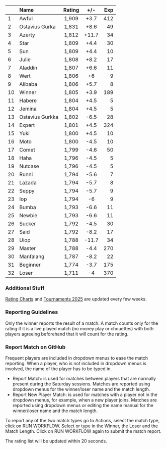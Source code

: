 | |Name|Rating|+/-|Exp|
|-|:---|:----:|:-:|--:|
|1|Awful|1,909|+3.7|412|
|2|Ostavius Gurka|1,831|+8.6|49|
|3|Azerty|1,812|+11.7|34|
|4|Star|1,809|+4.4|30|
|5|Sun|1,809|+4.4|10|
|6|Julie|1,808|+8.2|17|
|7|Aladdin|1,807|+6.6|11|
|8|Wert|1,806|+6|9|
|9|Alibaba|1,806|+5.7|8|
|10|Winner|1,805|+3.9|189|
|11|Habere|1,804|+4.5|5|
|12|Jemina|1,804|+4.5|5|
|13|Ostavius Gurkka|1,802|-6.5|28|
|14|Expert|1,801|+4.5|324|
|15|Yuki|1,800|+4.5|10|
|16|Moto|1,800|-4.5|10|
|17|Comet|1,799|-4.6|50|
|18|Haha|1,796|-4.5|5|
|19|Nutcase|1,796|-4.5|5|
|20|Runni|1,794|-5.6|7|
|21|Lazada|1,794|-5.7|8|
|22|Seppy|1,794|-5.7|9|
|23|Iop|1,794|-6|9|
|24|Bumba|1,793|-6.6|11|
|25|Newbie|1,793|-6.6|11|
|26|Sucker|1,792|-4.5|30|
|27|Said|1,792|-8.2|17|
|28|Uiop|1,788|-11.7|34|
|29|Master|1,788|-4.4|270|
|30|Manfalang|1,787|-8.2|22|
|31|Beginner|1,774|-3.7|175|
|32|Loser|1,711|-4|370|


### Additional Stuff

[Rating Charts](https://github.com/modiholodri/bkk-bg-rating-list/discussions/2) and 
[Tournaments 2025](https://github.com/modiholodri/bkk-bg-rating-list/discussions/5) are updated every few weeks.

### Reporting Guidelines

Only the winner reports the result of a match.
A match counts only for the rating if it is a live played match (no money play or chouettes)
with both players agreeing beforehand that it will count for the rating.


### Report Match on GitHub

Frequent players are included in dropdown menus to ease the match reporting.
When a player, who is not included in dropdown menus is involved, the name of the player has to be typed in.

- Report Match:  is used for matches between players that are normally present during the Saturday sessions.
  Matches are reported using dropdown menus for the winner/loser name and the match length.
- Report New Player Match:  is used for matches with a player not in the dropdown menus, for example, when a new player joins.
  Matches are reported using dropdown menus or editing the name manual for the winner/loser name and the match length.

To report any of the two match types go to Actions, select the match type, click on RUN WORKFLOW.
Select or type in the Winner, the Loser and the Match Length.
Click on RUN WORKFLOW again to submit the match report.

The rating list will be updated within 20 seconds.
